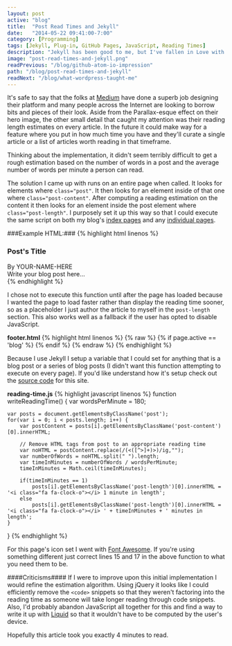 ```yaml
---
layout: post
active: "blog"
title:  "Post Read Times and Jekyll"
date:   "2014-05-22 09:41:00-7:00"
category: [Programming]
tags: [Jekyll, Plug-in, GitHub Pages, JavaScript, Reading Times]
description: "Jekyll has been good to me, but I've fallen in Love with Medium's \"x min read\" metric and wanted it for my own site."
image: "post-read-times-and-jekyll.png"
readPrevious: "/blog/github-atom-io-impression"
path: "/blog/post-read-times-and-jekyll"
readNext: "/blog/what-wordpress-taught-me"
---
```


It's safe to say that the folks at [Medium](https://medium.com) have done a superb job designing their platform and many people across the Internet are looking to borrow bits and pieces of their look. Aside from the Parallax-esque effect on their hero image, the other small detail that caught my attention was their reading length estimates on every article. In the future it could make way for a feature where you put in how much time you have and they'll curate a single article or a list of articles worth reading in that timeframe.

Thinking about the implementation, it didn't seem terribly difficult to get a rough estimation based on the number of words in a post and the average number of words per minute a person can read.

The solution I came up with runs on an entire page when called. It looks for elements where `class="post"`. It then looks for an element inside of that one where `class="post-content"`. After computing a reading estimation on the content it then looks for an element inside the post element where `class="post-length"`. I purposely set it up this way so that I could execute the same script on both my blog's [index pages](../../blog/index.html) and any [individual pages](../../blog/post-read-times-and-jekyll/).

###Example HTML:###
{% highlight html linenos %}
<div class="post">
    <h3>Post's Title</h3>
    <div class="post-length">
        By YOUR-NAME-HERE
    </div>
    <div class="post-content">
        Write your blog post here...
    </div>
</div>
{% endhighlight %}

I chose not to execute this function until after the page has loaded because I wanted the page to load faster rather than display the reading time sooner, so as a placeholder I just author the article to myself in the `post-length` section. This also works well as a fallback if the user has opted to disable JavaScript.

**footer.html**
{% highlight html linenos %}
{% raw %}
{% if page.active == 'blog' %}
    <script src="/js/reading-time.js"></script>
{% endif %}
{% endraw %}
{% endhighlight %}

Because I use Jekyll I setup a variable that I could set for anything that is a blog post or a series of blog posts (I didn't want this function attempting to execute on every page). If you'd like understand how it's setup check out the [source code](https://github.com/michaeljdeeb/michaeljdeeb.github.io) for this site.

**reading-time.js**
{% highlight javascript linenos %}
function writeReadingTime() {
    var wordsPerMinute = 180;

    var posts = document.getElementsByClassName('post');
    for(var i = 0; i < posts.length; i++) {
        var postContent = posts[i].getElementsByClassName('post-content')[0].innerHTML;

        // Remove HTML tags from post to an appropriate reading time
        var noHTML = postContent.replace(/(<([^>]+)>)/ig,"");
        var numberOfWords = noHTML.split(" ").length;
        var timeInMinutes = numberOfWords / wordsPerMinute;
        timeInMinutes = Math.ceil(timeInMinutes);

        if(timeInMinutes == 1)
            posts[i].getElementsByClassName('post-length')[0].innerHTML = '<i class="fa fa-clock-o"></i> 1 minute in length';
        else
            posts[i].getElementsByClassName('post-length')[0].innerHTML = '<i class="fa fa-clock-o"></i> ' + timeInMinutes + ' minutes in length';
    }
}
{% endhighlight %}

For this page's icon set I went with [Font Awesome](http://fortawesome.github.io/Font-Awesome/). If you're using something different just correct lines 15 and 17 in the above function to what you need them to be.

####Criticisms####
If I were to improve upon this initial implementation I would refine the estimation algorithm. Using jQuery it looks like I could efficiently remove the `<code>` snippets so that they weren't factoring into the reading time as someone will take longer reading through code snippets. Also, I'd probably abandon JavaScript all together for this and find a way to write it up with [Liquid](http://docs.shopify.com/themes/liquid-basics) so that it wouldn't have to be computed by the user's device.

Hopefully this article took you exactly 4 minutes to read.
